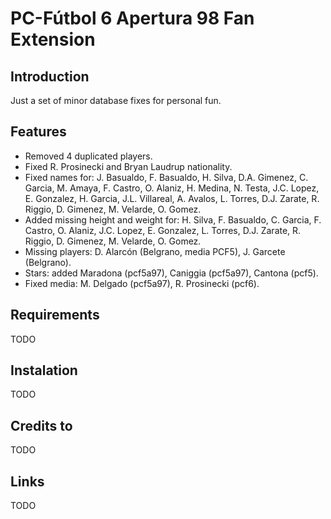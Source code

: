 # PC-Fútbol 6 Apertura 98 Fan Extension

## Introduction

Just a set of minor database fixes for personal fun.

## Features

* Removed 4 duplicated players.
* Fixed R. Prosinecki and Bryan Laudrup nationality.
* Fixed names for: J. Basualdo, F. Basualdo, H. Silva, D.A. Gimenez, C. Garcia, M. Amaya, F. Castro, O. Alaniz, H. Medina, N. Testa, J.C. Lopez, E. Gonzalez, H. Garcia, J.L. Villareal, A. Avalos, L. Torres, D.J. Zarate, R. Riggio, D. Gimenez, M. Velarde, O. Gomez.
* Added missing height and weight for: H. Silva, F. Basualdo, C. Garcia, F. Castro, O. Alaniz, J.C. Lopez, E. Gonzalez, L. Torres, D.J. Zarate, R. Riggio, D. Gimenez, M. Velarde, O. Gomez.
* Missing players: D. Alarcón (Belgrano, media PCF5), J. Garcete (Belgrano).
* Stars: added Maradona (pcf5a97), Caniggia (pcf5a97), Cantona (pcf5).
* Fixed media: M. Delgado (pcf5a97), R. Prosinecki (pcf6).

## Requirements

TODO

## Instalation

TODO

## Credits to

TODO

## Links

TODO
